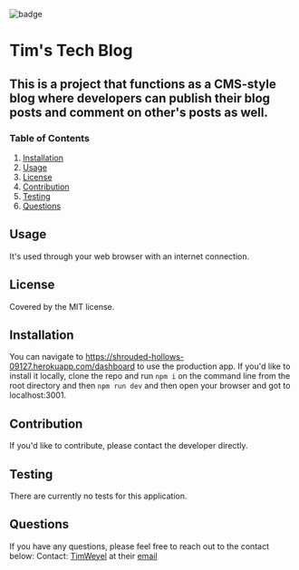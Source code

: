 
![badge](https://img.shields.io/badge/license-MIT-brightgreen)

# Tim's Tech Blog

## This is a project that functions as a CMS-style blog where developers can publish their blog posts and comment on other's posts as well.

### Table of Contents
1. [Installation](#installation)
2. [Usage](#usage)
3. [License](#license)
4. [Contribution](#contribution)
5. [Testing](#testing)
6. [Questions](#questions)

## Usage
It's used through your web browser with an internet connection.

## License
Covered by the MIT license.

## Installation
You can navigate to https://shrouded-hollows-09127.herokuapp.com/dashboard to use the production app. If you'd like to install it locally, clone the repo and run `npm i` on the command line from the root directory and then `npm run dev` and then open your browser and got to localhost:3001.

## Contribution
If you'd like to contribute, please contact the developer directly.

## Testing
There are currently no tests for this application.

## Questions
If you have any questions, please feel free to reach out to the contact below:
Contact: 
[TimWeyel](https://github.com/TimWeyel) at their [email](mailto:%20tweyel@gmail.com) </br>
